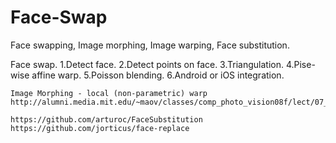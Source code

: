 # Face-Swap
Face swapping, Image morphing, Image warping, Face substitution.

Face swap.
1.Detect face.
2.Detect points on face.
3.Triangulation.
4.Pise-wise affine warp.
5.Poisson blending.
6.Android or iOS integration.

~~~
Image Morphing - local (non-parametric) warp
http://alumni.media.mit.edu/~maov/classes/comp_photo_vision08f/lect/07_Image%20Morphing.pdf

https://github.com/arturoc/FaceSubstitution
https://github.com/jorticus/face-replace
~~~
